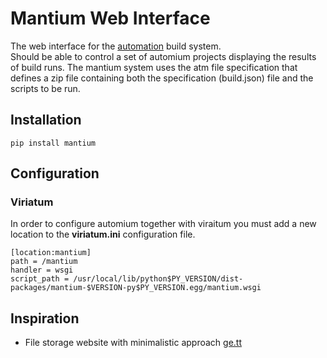 # Mantium Web Interface

The web interface for the [automation](https://github.com/hivesolutions/automium) build system.  
Should be able to control a set of automium projects displaying the results of build runs.
The mantium system uses the atm file specification that defines a zip file containing
both the specification (build.json) file and the scripts to be run.

## Installation

    pip install mantium

## Configuration

### Viriatum

In order to configure automium together with viraitum you must add a new location to
the **viriatum.ini** configuration file.

```
[location:mantium]
path = /mantium
handler = wsgi
script_path = /usr/local/lib/python$PY_VERSION/dist-packages/mantium-$VERSION-py$PY_VERSION.egg/mantium.wsgi
```

## Inspiration

* File storage website with minimalistic approach [ge.tt](http://ge.tt)
